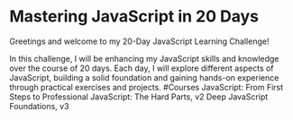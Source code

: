 # Mastering JavaScript in 20 Days 

Greetings and welcome to my 20-Day JavaScript Learning Challenge!

In this challenge, I will be enhancing my JavaScript skills and knowledge over the course of 20 days. Each day, I will explore different aspects of JavaScript, building a solid foundation and gaining hands-on experience through practical exercises and projects.
#Courses
JavaScript: From First Steps to Professional
JavaScript: The Hard Parts, v2
Deep JavaScript Foundations, v3

